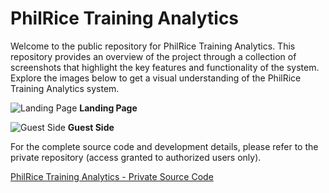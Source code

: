 # PhilRice Training Analytics

<!-- Welcome to the public repository for the PhilRice Training Analytics. This repository contains the README file and other public-facing documentation for the project. Here, you will find various screenshots showcasing the features and functionality of the PhilRice Training Analytics system:

- Overview of the project
- Installation instructions
- Usage examples
- Contributing guidelines
- Contact information -->

Welcome to the public repository for PhilRice Training Analytics. This repository provides an overview of the project through a collection of screenshots that highlight the key features and functionality of the system. Explore the images below to get a visual understanding of the PhilRice Training Analytics system.

![Landing Page](https://github.com/user-attachments/assets/6024c7c0-5160-492e-bdb0-e03c506ea0a0)
**Landing Page**

![Guest Side](https://github.com/user-attachments/assets/fa1d1db5-12b0-4c04-bf3f-b8e2d7673ea5)
**Guest Side**


For the complete source code and development details, please refer to the private repository (access granted to authorized users only).
<!-- For access to the complete source code and development details, please refer to the private repository: -->
[PhilRice Training Analytics - Private Source Code](https://www.youtube.com/watch?v=VlXBzsmL-AE&list=PLKqqSq0eiZIthBLFf7qZtKFP5MNFzfWs6)
